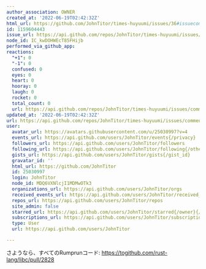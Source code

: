 ```yaml
---
author_association: OWNER
created_at: '2022-06-19T02:42:32Z'
html_url: https://github.com/JohnTitor/times-huyuumi/issues/36#issuecomment-1159604443
id: 1159604443
issue_url: https://api.github.com/repos/JohnTitor/times-huyuumi/issues/36
node_id: IC_kwDOHWEcT85FHijb
performed_via_github_app: 
reactions:
  "+1": 0
  "-1": 0
  confused: 0
  eyes: 0
  heart: 0
  hooray: 0
  laugh: 0
  rocket: 0
  total_count: 0
  url: https://api.github.com/repos/JohnTitor/times-huyuumi/issues/comments/1159604443/reactions
updated_at: '2022-06-19T02:42:32Z'
url: https://api.github.com/repos/JohnTitor/times-huyuumi/issues/comments/1159604443
user:
  avatar_url: https://avatars.githubusercontent.com/u/25030997?v=4
  events_url: https://api.github.com/users/JohnTitor/events{/privacy}
  followers_url: https://api.github.com/users/JohnTitor/followers
  following_url: https://api.github.com/users/JohnTitor/following{/other_user}
  gists_url: https://api.github.com/users/JohnTitor/gists{/gist_id}
  gravatar_id: ''
  html_url: https://github.com/JohnTitor
  id: 25030997
  login: JohnTitor
  node_id: MDQ6VXNlcjI1MDMwOTk3
  organizations_url: https://api.github.com/users/JohnTitor/orgs
  received_events_url: https://api.github.com/users/JohnTitor/received_events
  repos_url: https://api.github.com/users/JohnTitor/repos
  site_admin: false
  starred_url: https://api.github.com/users/JohnTitor/starred{/owner}{/repo}
  subscriptions_url: https://api.github.com/users/JohnTitor/subscriptions
  type: User
  url: https://api.github.com/users/JohnTitor

---
```

さようなら、すべてのRumprunコード: https://togithub.com/rust-lang/libc/pull/2828